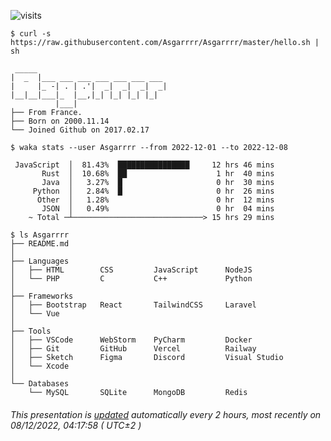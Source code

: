 ![visits](https://visit-counter.vercel.app/counter.png?page=https%3A%2F%2Fgithub.com%2FAsgarrrr&s=1&c=00ff0000&bg=00000000&no=2&ff=digi)
```console
$ curl -s https://raw.githubusercontent.com/Asgarrrr/Asgarrrr/master/hello.sh | sh

 _____                             
|  _  |___ ___ ___ ___ ___ ___ ___ 
|     |_ -| . | .'|  _|  _|  _|  _|
|__|__|___|_  |__,|_| |_| |_| |_|  
          |___|                    
├── From France.
├── Born on 2000.11.14
└── Joined Github on 2017.02.17

$ waka stats --user Asgarrrr --from 2022-12-01 --to 2022-12-08

 JavaScript  │  81.43%  ████████████████     12 hrs 46 mins
       Rust  │  10.68%  ██                    1 hr  40 mins
       Java  │   3.27%  █                     0 hr  30 mins
     Python  │   2.84%  █                     0 hr  26 mins
      Other  │   1.28%                        0 hr  12 mins
       JSON  │   0.49%                        0 hr  04 mins
    ~ Total ─┴─────────────────────────────> 15 hrs 29 mins

$ ls Asgarrrr
├── README.md
│
├── Languages
│   ├── HTML        CSS         JavaScript      NodeJS
│   └── PHP         C           C++             Python
│
├── Frameworks
│   ├── Bootstrap   React       TailwindCSS     Laravel
│   └── Vue         
│
├── Tools
│   ├── VSCode      WebStorm    PyCharm         Docker
│   ├── Git         GitHub      Vercel          Railway
│   ├── Sketch      Figma       Discord         Visual Studio
│   └── Xcode       
│
└── Databases
    └── MySQL       SQLite      MongoDB         Redis
```
###### This presentation is [updated](https://github.com/Asgarrrr/Asgarrrr/blob/main/update.js) automatically every 2 hours, most recently on 08/12/2022, 04:17:58 ( UTC±2 )
